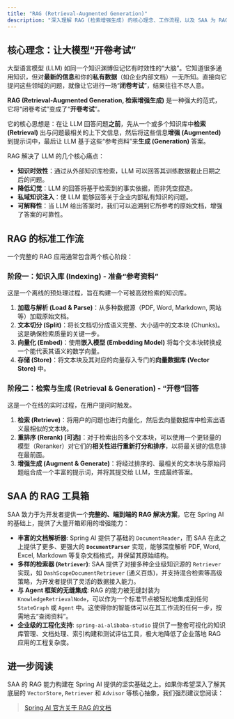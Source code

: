 ```yaml
---
title: "RAG (Retrieval-Augmented Generation)"
description: "深入理解 RAG (检索增强生成) 的核心理念、工作流程，以及 SAA 为 RAG 提供的全面工具箱。"
---
```


## 核心理念：让大模型“开卷考试”

大型语言模型 (LLM) 如同一个知识渊博但记忆有时效性的“大脑”。它知道很多通用知识，但对**最新的信息**和你的**私有数据**（如企业内部文档）一无所知。直接向它提问这些领域的问题，就像让它进行一场“**闭卷考试**”，结果往往不尽人意。

**RAG (Retrieval-Augmented Generation, 检索增强生成)** 是一种强大的范式，它将“闭卷考试”变成了“**开卷考试**”。

它的核心思想是：在让 LLM 回答问题**之前**，先从一个或多个知识库中**检索 (Retrieval)** 出与问题最相关的上下文信息，然后将这些信息**增强 (Augmented)** 到提示词中，最后让 LLM 基于这些“参考资料”来**生成 (Generation)** 答案。

RAG 解决了 LLM 的几个核心痛点：
-   **知识时效性**：通过从外部知识库检索，LLM 可以回答其训练数据截止日期之后的问题。
-   **降低幻觉**：LLM 的回答将基于检索到的事实依据，而非凭空捏造。
-   **私域知识注入**：使 LLM 能够回答关于企业内部私有知识的问题。
-   **可解释性**：当 LLM 给出答案时，我们可以追溯到它所参考的原始文档，增强了答案的可靠性。

## RAG 的标准工作流

一个完整的 RAG 应用通常包含两个核心阶段：

### 阶段一：知识入库 (Indexing) - 准备“参考资料”

这是一个离线的预处理过程，旨在构建一个可被高效检索的知识库。

1.  **加载与解析 (Load & Parse)**：从多种数据源（PDF, Word, Markdown, 网站等）加载原始文档。
2.  **文本切分 (Split)**：将长文档切分成语义完整、大小适中的文本块 (Chunks)。这是确保检索质量的关键一步。
3.  **向量化 (Embed)**：使用**嵌入模型 (Embedding Model)** 将每个文本块转换成一个能代表其语义的数学向量。
4.  **存储 (Store)**：将文本块及其对应的向量存入专门的**向量数据库 (Vector Store)** 中。

### 阶段二：检索与生成 (Retrieval & Generation) - “开卷”回答

这是一个在线的实时过程，在用户提问时触发。

1.  **检索 (Retrieve)**：将用户的问题也进行向量化，然后去向量数据库中检索出语义最相似的文本块。
2.  **重排序 (Rerank) [可选]**：对于检索出的多个文本块，可以使用一个更轻量的模型（Reranker）对它们的**相关性进行重新打分和排序**，以将最关键的信息排在最前面。
3.  **增强生成 (Augment & Generate)**：将经过排序的、最相关的文本块与原始问题组合成一个丰富的提示词，并将其提交给 LLM，生成最终答案。

## SAA 的 RAG 工具箱

SAA 致力于为开发者提供一个**完整的、端到端的 RAG 解决方案**，它在 Spring AI 的基础上，提供了大量开箱即用的增强能力：

-   **丰富的文档解析器**: Spring AI 提供了基础的 `DocumentReader`，而 SAA 在此之上提供了更多、更强大的 **`DocumentParser`** 实现，能够深度解析 PDF, Word, Excel, Markdown 等复杂文档格式，并保留其原始结构。
-   **多样的检索器 (`Retriever`)**: SAA 提供了对接多种企业级知识源的 `Retriever` 实现，如 `DashScopeDocumentRetriever` (通义百炼)，并支持混合检索等高级策略，为开发者提供了灵活的数据接入能力。
-   **与 Agent 框架的无缝集成**: RAG 的能力被无缝封装为 `KnowledgeRetrievalNode`，可以作为一个标准节点被轻松地集成到任何 `StateGraph` 或 `Agent` 中。这使得你的智能体可以在其工作流的任何一步，按需地去“查阅资料”。
-   **企业级的工程化支持**: `spring-ai-alibaba-studio` 提供了一整套可视化的知识库管理、文档处理、索引构建和测试评估工具，极大地降低了企业落地 RAG 应用的工程复杂度。

## 进一步阅读

SAA 的 RAG 能力构建在 Spring AI 提供的坚实基础之上。如果你希望深入了解其底层的 `VectorStore`, `Retriever` 和 `Advisor` 等核心抽象，我们强烈建议您阅读：

> [Spring AI 官方关于 RAG 的文档](https://docs.spring.io/spring-ai/reference/api/retrieval-augmented-generation.html)
